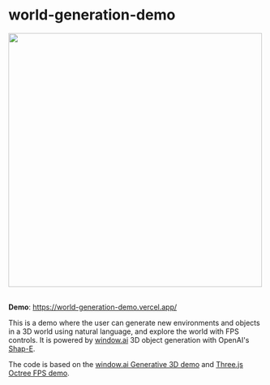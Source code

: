 # world-generation-demo

<img src="https://github.com/zoan37/world-generation-demo/assets/104385984/a9d5a2f2-cc2a-44ca-985b-178fc13526a8" width="500">

<div>&nbsp;</div>

**Demo**: https://world-generation-demo.vercel.app/

This is a demo where the user can generate new environments and objects in a 3D world using natural language, and explore the world with FPS controls. It is powered by [window.ai](https://windowai.io/) 3D object generation with OpenAI's [Shap-E](https://github.com/openai/shap-e).

The code is based on the [window.ai Generative 3D demo](https://github.com/NolanGC/window-3d-demo) and [Three.js Octree FPS demo](https://threejs.org/examples/?q=games#games_fps).
